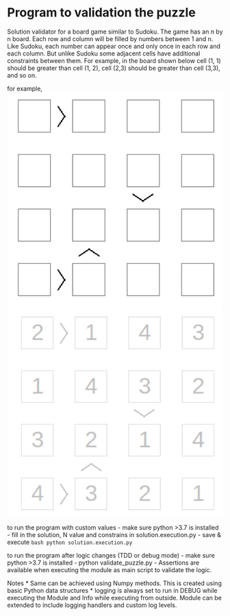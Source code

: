 # Program to validation the puzzle
Solution validator for a board game similar to Sudoku. The game has an n by n board. Each row and column will be filled by numbers between 1 and n. Like Sudoku, each number can appear once and only once in each row and each column. But unlike Sudoku some adjacent cells have additional constraints between them. For example, in the board shown below cell (1, 1) should be greater than cell (1, 2), cell (2,3) should be greater than cell (3,3), and so on.

for example,
    ![4x4 board looks like this](problem.png)
    ![solution to the board looks like](solution.png)

to run the program with custom values
    - make sure python >3.7 is installed
    - fill in the solution, N value and constrains in solution.execution.py
    - save & execute
    ```bash
        python solution.execution.py
    ```

to run the program after logic changes (TDD or debug mode)
    -  make sure python >3.7 is installed
    - python validate_puzzle.py
    - Assertions are available when executing the module as main script to validate the logic.

Notes
    * Same can be achieved using Numpy methods. This is created using basic Python data structures
    * logging is always set to run in DEBUG while executing the Module and Info while executing from outside. Module can be extended to include logging handlers and custom log levels. 
